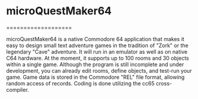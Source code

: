 # microQuestMaker64
===================

microQuestMaker64 is a native Commodore 64 application that makes it easy to design small text adventure games in the tradition of "Zork" or the legendary "Cave" adventure. It will run in an emulator as well as on native C64 hardware. At the moment, it supports up to 100 rooms and 30 objects within a single game. Although the program is still incomplete and under development, you can already edit rooms, define objects, and test-run your game. Game data is stored in the Commodore "REL" file format, allowing random access of records. Coding is done utilizing the cc65 cross-compiler.
